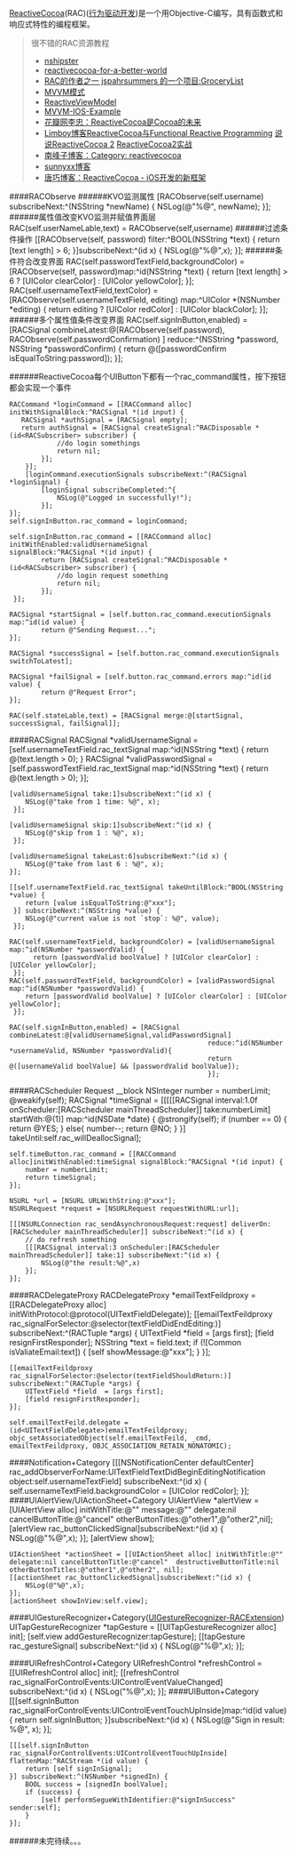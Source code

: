 [ReactiveCocoa](https://github.com/ReactiveCocoa/ReactiveCocoa)(RAC)([行为驱动开发](http://www.cocoachina.com/ios/20150518/11853.html))是一个用Objective-C编写，具有函数式和响应式特性的编程框架。
> 很不错的RAC资源教程
> 
> * [nshipster](http://nshipster.com/reactivecocoa/)
> * [reactivecocoa-for-a-better-world](https://github.com/blog/1107-reactivecocoa-for-a-better-world)
> * [RAC的作者之一 jspahrsummers 的一个项目:GroceryList](https://github.com/jspahrsummers/GroceryList/blob/master/GroceryList%2FGCYGroceryList.m)
> * [MVVM模式](http://objccn.io/issue-13-1/)
> * [ReactiveViewModel](https://github.com/ReactiveCocoa/ReactiveViewModel) 
> * [MVVM-IOS-Example](https://github.com/Machx/MVVM-IOS-Example)
> * [花瓣网李忠：ReactiveCocoa是Cocoa的未来](http://www.infoq.com/cn/news/2014/07/reactiveCocoa-cocoa)
> * [Limboy博客ReactiveCocoa与Functional Reactive Programming](http://limboy.me/ios/2013/06/19/frp-reactivecocoa.html) [说说ReactiveCocoa 2](http://limboy.me/ios/2013/12/27/reactivecocoa-2.html) [ReactiveCocoa2实战](http://limboy.me/ios/2014/06/06/deep-into-reactivecocoa2.html)
> * [南峰子博客：Category: reactivecocoa](http://southpeak.github.io/blog/categories/reactivecocoa/)
> * [sunnyxx博客](http://blog.sunnyxx.com/tags/Reactive%20Cocoa%20Tutorial/)
> * [唐巧博客：ReactiveCocoa - iOS开发的新框架](http://blog.devtang.com/blog/2014/02/11/reactivecocoa-introduction/)

####RACObserve
######KVO监测属性
    [RACObserve(self.username) subscribeNext:^(NSString *newName) {
      NSLog(@"%@", newName);
    }];
######属性值改变KVO监测并赋值界面层  
    RAC(self.userNameLable,text) = RACObserve(self,username)
######过滤条件操作
	[[RACObserve(self, password)
	  filter:^BOOL(NSString *text) {
		return [text length] > 6;
	}]subscribeNext:^(id x) {
		NSLog(@"%@",x);
	}];
######条件符合改变界面
	RAC(self.passwordTextField,backgroundColor) = [RACObserve(self, password)map:^id(NSString *text) {
		return [text length] > 6 ? [UIColor clearColor] : [UIColor yellowColor];
	}];
	RAC(self.usernameTextField,textColor) = [RACObserve(self.usernameTextField, editing) map:^UIColor *(NSNumber *editing) {
		return editing ? [UIColor redColor] : [UIColor blackColor];
	}];
######多个属性值条件改变界面
    RAC(self.signInButton,enabled) = [RACSignal 
    combineLatest:@[RACObserve(self.password), RACObserve(self.passwordConfirmation) ] 
    reduce:^(NSString *password, NSString *passwordConfirm) {
        return @([passwordConfirm isEqualToString:password]);
    }];
    
######ReactiveCocoa每个UIButton下都有一个rac_command属性，按下按钮都会实现一个事件
```
RACCommand *loginCommand = [[RACCommand alloc] initWithSignalBlock:^RACSignal *(id input) {
   RACSignal *authSignal = [RACSignal empty];
   return authSignal = [RACSignal createSignal:^RACDisposable *(id<RACSubscriber> subscriber) {
			//do login somethings
			return nil;
		}];
	}];
	[loginCommand.executionSignals subscribeNext:^(RACSignal *loginSignal) {
		[loginSignal subscribeCompleted:^{
			NSLog(@"Logged in successfully!");
		}];
}];
self.signInButton.rac_command = loginCommand;
```
```
self.signInButton.rac_command = [[RACCommand alloc] initWithEnabled:validUsernameSignal 
signalBlock:^RACSignal *(id input) {
        return [RACSignal createSignal:^RACDisposable *(id<RACSubscriber> subscriber) {
            //do login request something
            return nil;
        }];
 }];
    
RACSignal *startSignal = [self.button.rac_command.executionSignals map:^id(id value) {
        return @"Sending Request...";
}];
    
RACSignal *successSignal = [self.button.rac_command.executionSignals switchToLatest];
    
RACSignal *failSignal = [self.button.rac_command.errors map:^id(id value) {
        return @"Request Error";
}];
    
RAC(self.stateLable,text) = [RACSignal merge:@[startSignal, successSignal, failSignal]];
```

####RACSignal
    RACSignal *validUsernameSignal = [self.usernameTextField.rac_textSignal map:^id(NSString *text) {
        return @(text.length > 0); 
    }
    RACSignal *validPasswordSignal = [self.passwordTextField.rac_textSignal map:^id(NSString *text) {
        return @(text.length > 0);
    }];
    
    [validUsernameSignal take:1]subscribeNext:^(id x) {
		NSLog(@"take from 1 time: %@", x);
	 }];
	 
	[validUsernameSignal skip:1]subscribeNext:^(id x) {
		NSLog(@"skip from 1 : %@", x);
	 }];
	 
	[validUsernameSignal takeLast:6]subscribeNext:^(id x) {
		NSLog(@"take from last 6 : %@", x);
	}];
	 
	[[self.usernameTextField.rac_textSignal takeUntilBlock:^BOOL(NSString *value) {
		return [value isEqualToString:@"xxx"];
     }] subscribeNext:^(NSString *value) {
		NSLog(@"current value is not `stop`: %@", value);
	 }];

    RAC(self.usernameTextField, backgroundColor) = [validUsernameSignal map:^id(NSNumber *passwordValid) {
		  return [passwordValid boolValue] ? [UIColor clearColor] : [UIColor yellowColor];
	 }];
    RAC(self.passwordTextField, backgroundColor) = [validPasswordSignal map:^id(NSNumber *passwordValid) {
		return [passwordValid boolValue] ? [UIColor clearColor] : [UIColor yellowColor];
	 }];
	
	RAC(self.signInButton,enabled) = [RACSignal combineLatest:@[validUsernameSignal,validPasswordSignal]
													  reduce:^id(NSNumber *usernameValid, NSNumber *passwordValid){
													  return @([usernameValid boolValue] && [passwordValid boolValue]);
													  }];
####RACScheduler Request
	__block NSInteger number = numberLimit;
	@weakify(self);
    RACSignal *timeSignal = [[[[[RACSignal interval:1.0f onScheduler:[RACScheduler mainThreadScheduler]] take:numberLimit] startWith:@(1)] map:^id(NSDate *date) {
        @strongify(self);
        if (number == 0) {
            return @YES;
        }
        else{
            number--;
            return @NO;
        }
    }] takeUntil:self.rac_willDeallocSignal];
    
    self.timeButton.rac_command = [[RACCommand alloc]initWithEnabled:timeSignal signalBlock:^RACSignal *(id input) {
        number = numberLimit;
        return timeSignal;
    }];
    
    NSURL *url = [NSURL URLWithString:@"xxx"];
    NSURLRequest *request = [NSURLRequest requestWithURL:url];
    
    [[[NSURLConnection rac_sendAsynchronousRequest:request] deliverOn:[RACScheduler mainThreadScheduler]] subscribeNext:^(id x) {
        // do refresh something
        [[[RACSignal interval:3 onScheduler:[RACScheduler mainThreadScheduler]] take:1] subscribeNext:^(id x) {
            NSLog(@"the result:%@",x)
        }];
    }];
											  
####RACDelegateProxy
    RACDelegateProxy *emailTextFeildproxy = [[RACDelegateProxy alloc] initWithProtocol:@protocol(UITextFieldDelegate)];
	[[emailTextFeildproxy rac_signalForSelector:@selector(textFieldDidEndEditing:)] subscribeNext:^(RACTuple *args) {
		UITextField *field  = [args first];
		[field resignFirstResponder];
		NSString *text = field.text;
		if (![Common isValiateEmail:text]) {
			[self showMessage:@"xxx"];
		}
	}];
	
	[[emailTextFeildproxy rac_signalForSelector:@selector(textFieldShouldReturn:)] subscribeNext:^(RACTuple *args) {
		UITextField *field  = [args first];
		[field resignFirstResponder];
	}];
	
	self.emailTextFeild.delegate = (id<UITextFieldDelegate>)emailTextFeildproxy;
	objc_setAssociatedObject(self.emailTextFeild, _cmd, emailTextFeildproxy, OBJC_ASSOCIATION_RETAIN_NONATOMIC);
####Notification+Category
	[[[NSNotificationCenter defaultCenter] rac_addObserverForName:UITextFieldTextDidBeginEditingNotification object:self.usernameTextField] subscribeNext:^(id x) {
		self.usernameTextField.backgroundColor = [UIColor redColor];
	}];
####UIAlertView/UIActionSheet+Category
    UIAlertView *alertView = [UIAlertView alloc] initWithTitle:@"" message:@"" delegate:nil cancelButtonTitle:@"cancel" otherButtonTitles:@"other1",@"other2",nil];
    [alertView rac_buttonClickedSignal]subscribeNext:^(id x) {
        NSLog(@"%@",x);
    }];
    [alertView show];
    
    UIActionSheet *actionSheet = [[UIActionSheet alloc] initWithTitle:@"" delegate:nil cancelButtonTitle:@"cancel"  destructiveButtonTitle:nil otherButtonTitles:@"other1",@"other2", nil];
	[[actionSheet rac_buttonClickedSignal]subscribeNext:^(id x) {
		NSLog(@"%@",x);
	}];
	[actionSheet showInView:self.view];
####UIGestureRecognizer+Category([UIGestureRecognizer-RACExtension](https://github.com/kaiinui/UIGestureRecognizer-RACExtension))
    UITapGestureRecognizer *tapGesture = [[UITapGestureRecognizer alloc] init];
	[self.view addGestureRecognizer:tapGesture];
	[[tapGesture rac_gestureSignal] subscribeNext:^(id x) {
		NSLog(@"%@",x);
	}];	

####UIRefreshControl+Category
    UIRefreshControl *refreshControl = [[UIRefreshControl alloc] init];
    [[refreshControl rac_signalForControlEvents:UIControlEventValueChanged] subscribeNext:^(id x) {
        NSLog("%@",x);
    }];
####UIButton+Category
	[[[self.signInButton rac_signalForControlEvents:UIControlEventTouchUpInside]map:^id(id value) {
		return self.signInButton;
	}]subscribeNext:^(id x) {
		NSLog(@"Sign in result: %@", x);
	}];
```
[[[self.signInButton rac_signalForControlEvents:UIControlEventTouchUpInside] flattenMap:^RACStream *(id value) {
	return [self signInSignal];
}] subscribeNext:^(NSNumber *signedIn) {
	BOOL success = [signedIn boolValue];
	if (success) {
		[self performSegueWithIdentifier:@"signInSuccess" sender:self];
	}
}];
```
######<a name="fenced-code-block">未完待续。。。</a>

